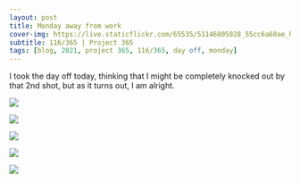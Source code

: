 ```yaml
---
layout: post
title: Monday away from work
cover-img: https://live.staticflickr.com/65535/51146805028_55cc6a60ae_h.jpg
subtitle: 116/365 | Project 365
tags: [blog, 2021, project 365, 116/365, day off, monday]
---
```

<style>
  .intro-header.big-img {
    background-position:center 
  }
</style>
I took the day off today, thinking that I might be completely knocked out by that 2nd shot, but as it turns out, I am alright.
<p class="post-img-wrap">
  <img src="https://live.staticflickr.com/65535/51141570084_47981d8532_h.jpg">
</p>
<p class="post-img-wrap">
  <img src="https://live.staticflickr.com/65535/51147956062_2e3a30ab81_h.jpg">
</p>
<p class="post-img-wrap">
  <img src="https://live.staticflickr.com/65535/51142082494_f0f298901c_h.jpg">
</p>
<p class="post-img-wrap">
  <img src="https://live.staticflickr.com/65535/51140644752_f363cbdcf8_h.jpg">
</p>
<p class="post-img-wrap">
  <img src="https://live.staticflickr.com/65535/51141531843_2fe35507e5_h.jpg">
</p>
